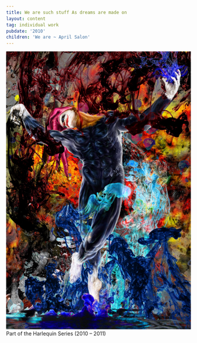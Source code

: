 ```yaml
---
title: We are such stuff As dreams are made on
layout: content
tag: individual work
pubdate: '2010'
children: 'We are ~ April Salon'
---
```

![We are such stuff As dreams are made on, 2010, Archival print on Hahnemuhle paper, 182 x 121 cm ](/assets/img/ali-akbar-mehta_harlequin-series-we-are-such-stuff-as-dreams-are-made-on-2010-182-x-121-cm-archival-print-on-hahnemuhle-paper-2010.jpg)
Part of the Harlequin Series (2010 – 2011)
